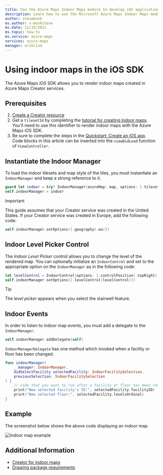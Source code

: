 ```yaml
---
title: Use the Azure Maps Indoor Maps module to develop iOS applications with Microsoft Creator services
description: Learn how to use the Microsoft Azure Maps Indoor Maps module for the iOS SDK to render maps by embedding the module's JavaScript libraries.
author: stevemunk
ms.author: v-munksteve
ms.date: 11/15/2021
ms.topic: how-to
ms.service: azure-maps
services: azure-maps
manager: eriklind
---
```


# Using indoor maps in the iOS SDK

The Azure Maps iOS SDK allows you to render indoor maps created in Azure Maps Creator services.

## Prerequisites

1. [Create a Creator resource](how-to-manage-creator.md)
2. Get a `tilesetId` by completing the [tutorial for creating Indoor maps](tutorial-creator-indoor-maps.md). You'll need to use this identifier to render indoor maps with the Azure Maps iOS SDK.
3. Be sure to complete the steps in the [Quickstart: Create an iOS app](quick-ios-app.md). Code blocks in this article can be inserted into the  `viewDidLoad` function of `ViewController`.

## Instantiate the Indoor Manager

To load the indoor tilesets and map style of the tiles, you must instantiate an `IndoorManager` and keep a strong reference to it.

```swift
guard let indoor = try? IndoorManager(azureMap: map, options: [.tilesetID("YOUR_TILESET_ID")]) else { return }
self.indoorManager = indoor
```

> [!IMPORTANT]
> This guide assumes that your Creator service was created in the United States. If your Creator service was created in Europe, add the following code:
>
> ```swift
> self.indoorManager.setOptions([.geography(.eu)])
> ```

## Indoor Level Picker Control

The *Indoor Level Picker* control allows you to change the level of the rendered map. You can optionally initialize an `IndoorControl` and set to the appropriate option on the `IndoorManager` as in the following code:

```swift
let levelControl = IndoorControl(options: [.controlPosition(.topRight)])
self.indoorManager.setOptions([.levelControl(levelControl)])
```

> [!TIP]
> The *level picker* appears when you select the stairwell feature.

## Indoor Events

In order to listen to indoor map events, you must add a delegate to the `IndoorManager`.

```swift
self.indoorManager.addDelegate(self)
```

`IndoorManagerDelegate` has one method which invoked when a facility or floor has been changed.

```swift
func indoorManager(
    _ manager: IndoorManager,
    didSelectFacility selectedFacility: IndoorFacilitySelection,
    previousSelection: IndoorFacilitySelection
) {
    // code that you want to run after a facility or floor has been changed
    print("New selected facility's ID:", selectedFacility.facilityID)
    print("New selected floor:", selectedFacility.levelsOrdinal)
}
```

## Example

The screenshot below shows the above code displaying an indoor map.

![Indoor map example](/media/ios-sdk/indoor-maps/indoor.png)

## Additional Information

- [Creator for indoor maps](creator-indoor-maps.md)
- [Drawing package requirements](drawing-requirements.md)
